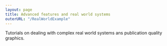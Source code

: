 ```yaml
---
layout: page
title: Advanced features and real world systems
outerURL: "/RealWorldExample"
---
```


Tutorials on dealing with complex real world systems ans publication quality graphics.